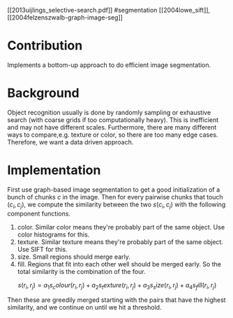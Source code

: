 [[2013uijlings_selective-search.pdf]] 
#segmentation
[[2004lowe_sift]], [[2004felzenszwalb-graph-image-seg]] 

# Contribution 

   Implements a bottom-up approach to do efficient image segmentation. 

# Background 
   
   Object recognition usually is done by randomly sampling or exhaustive search (with coarse grids if too computationally heavy). This is inefficient and may not have different scales. Furthermore, there are many different ways to compare,e.g. texture or color, so there are too many edge cases. Therefore, we want a data driven approach. 

# Implementation 

   First use graph-based image segmentation to get a good initialization of a bunch of chunks $c$ in the image. Then for every pairwise chunks that touch $(c_i, c_j)$, we compute the similarity between the two $s(c_i, c_j)$ with the following component functions. 
   1. color. Similar color means they're probably part of the same object. Use color histograms for this. 
   2. texture. Similar texture means they're probably part of the same object. Use SIFT for this. 
   3. size. Small regions should merge early. 
   4. fill. Regions that fit into each other well should be merged early. 
   So the total similarity is the combination of the four. 

   $$
      s(r_i, r_j) = a_1 s_colour(r_i, r_j) + a_2 s_texture(r_i, r_j) + a_3 s_size(r_i, r_j) + a_4 s_fill(r_i, r_j)
   $$

   Then these are greedily merged starting with the pairs that have the highest similarity, and we continue on until we hit a threshold. 
